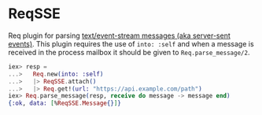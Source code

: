 # ReqSSE

Req plugin for parsing [text/event-stream messages (aka server-sent events)][sse].
This plugin requires the use of `into: :self` and when a message is received
in the process mailbox it should be given to `Req.parse_message/2`.

[sse]: https://developer.mozilla.org/en-US/docs/Web/API/Server-sent_events

```elixir
iex> resp =
...>   Req.new(into: :self)
...>   |> ReqSSE.attach()
...>   |> Req.get!(url: "https://api.example.com/path")
iex> Req.parse_message(resp, receive do message -> message end)
{:ok, data: [%ReqSSE.Message{}]}
```
